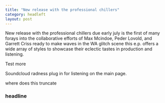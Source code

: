 ```yaml
---
title: "New release with the professional chillers"
category: headleft
layout: post
---
```


New release with the professional chillers due early july is the first of many forays into the collaborative efforts of Max Mcindoe, Peder Lovold, and Garrett Criss ready to make waves in the WA glitch scene this e.p. offers a wide array of styles to showcase their eclectic tastes in production and listening.

Test more

Soundcloud radness plug in for listening on the main page.

where does this truncate

### headline
